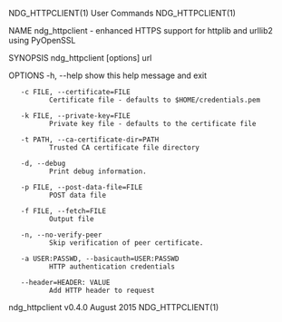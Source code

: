 NDG_HTTPCLIENT(1)                                                                             User Commands                                                                             NDG_HTTPCLIENT(1)

NAME
       ndg_httpclient - enhanced HTTPS support for httplib and urllib2 using PyOpenSSL

SYNOPSIS
       ndg_httpclient [options] url

OPTIONS
       -h, --help
              show this help message and exit

       -c FILE, --certificate=FILE
              Certificate file - defaults to $HOME/credentials.pem

       -k FILE, --private-key=FILE
              Private key file - defaults to the certificate file

       -t PATH, --ca-certificate-dir=PATH
              Trusted CA certificate file directory

       -d, --debug
              Print debug information.

       -p FILE, --post-data-file=FILE
              POST data file

       -f FILE, --fetch=FILE
              Output file

       -n, --no-verify-peer
              Skip verification of peer certificate.

       -a USER:PASSWD, --basicauth=USER:PASSWD
              HTTP authentication credentials

       --header=HEADER: VALUE
              Add HTTP header to request

ndg_httpclient v0.4.0                                                                          August 2015                                                                              NDG_HTTPCLIENT(1)
